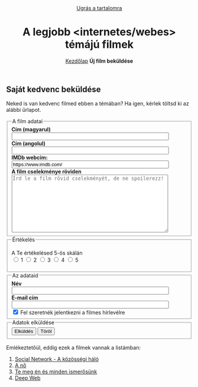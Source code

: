 <!DOCTYPE html>
<html lang="hu">
<head>
	<meta charset="utf-8">
	<title>A legjobb internetes/webes témájú filmek - Új film beküldése</title>
	<link rel="icon" href="media/favicon.ico">
	<meta name="viewport" content="width=device-width, initial-scale=1">
	<link rel="stylesheet" href="css/alap.css">
</head>
<body>
	<header>
		<nav id="tartalomra">
			<a href="#tartalom">Ugrás a tartalomra</a>
		</nav>
		<h1>A legjobb &lt;internetes/webes&gt; témájú filmek</h1>
		<nav id="fomenu">
			<p><a href="index.html">Kezdőlap</a> <b>Új film beküldése</b></p>
		</nav>
	</header>
	<main id="tartalom">
		<h2 class="kozep">Saját kedvenc beküldése</h2>
		<p>Neked is van kedvenc filmed ebben a témában? Ha igen, kérlek töltsd ki az alábbi űrlapot.</p>
		<form class="hasab" action="mailto:gaalbence@inf.elte.hu" method="post" enctype="text/plain"> <!-- Űrlap kezdete -->
				<fieldset>
					<legend>A film adatai</legend>
					<label for="mcim"><strong>Cím (magyarul)</strong></label><br>
					<input type="text" id="mcim" maxlength="50" size="50"><br><!-- egysoros beviteli mező -->
					<label for="acim"><strong>Cím (angolul)</strong></label><br>
					<input type="text" id="acim" name="angolcim" maxlength="50" size="50"><br><!-- egysoros beviteli mező -->
					<label for="imdb"><strong>IMDb webcím:</strong></label><br>
					<input type="url" id="imdb" name="imdbcim" maxlength="50" size="50" value="https://www.imdb.com/"><br><!-- egysoros beviteli mező webcímnek -->
					<label for="csel"><strong>A film cselekménye röviden</strong></label><br>
					<textarea name="cselekmeny" id="csel" cols="50" rows="10" maxlength="800" placeholder="Írd le a film rövid cselekményét, de ne spoilerezz!"></textarea><!-- szövegterület -->	
				</fieldset>
				<fieldset>
					<legend>Értékelés</legend>
					<p>A Te értékelésed 5-ös skálán<br>
						<input type="radio" id="v1" name="ertekeles" value="1"><!-- rádiógombok -->
						<label for="v1">1</label>
						<input type="radio" id="v2" name="ertekeles" value="2">
						<label for="v2">2</label>
						<input type="radio" id="v3" name="ertekeles" value="3">
						<label for="v3">3</label>
						<input type="radio" id="v4" name="ertekeles" value="4">
						<label for="v4">4</label>
						<input type="radio" id="v5" name="ertekeles" value="5">
						<label for="v5">5</label>
					</p>
				</fieldset>
				<fieldset>
					<legend>Az adataid</legend>
					<label for="nev"><strong>Név</strong></label><br>
					<input type="text" id="nev" name="nev" maxlength="50" size="50"><br><!-- egysoros beviteli mező -->
					<label for="mail"><strong>E-mail cím</strong></label><br>
					<input type="email" id="mail" name="emailcim" maxlength="50" size="50" required><br><!-- egysoros beviteli mező e-mail címnek-->
					<input type="checkbox" id="hlevel" name="hirlevel" value="Igen" checked><!-- jelölőnégyzet -->
					<label for="hlevel">Fel szeretnék jelentkezni a filmes hírlevélre</label>
				</fieldset>
				<fieldset>
					<legend>Adatok elküldése</legend>
					<input type="submit" value="Elküldés"><!-- elküldés gomb -->
					<input type="reset" value="Töröl"> <!-- alaphelyzet gomb -->
				</fieldset>
		</form><!-- Űrlap vége -->
		<p>Emlékeztetőül, eddig ezek a filmek vannak a listámban:</p>
		<nav class="hasab" id="oldalmenu">
			<ol>
				<li><a href="index.html#kozossegihalo"><span lang="en">Social Network</span> - A közösségi háló </a>
				</li>
				<li><a href="index.html#ano">A nő</a></li>
				<li><a href="index.html#temegen">Te meg én és minden ismerősünk </a></li>
				<li><a href="index.html#deepweb">Deep Web</a></li>
			</ol>
			<canvas id='canvas' width='100' height='120'></canvas>
        <script>
            var ctx = document.getElementById("canvas").getContext("2d");

            // #layer1
            ctx.save();
            ctx.transform(1.000000, 0.000000, 0.000000, 1.000000, 0.000000, -177.000000);

            // #g4558
            ctx.save();
            ctx.transform(1.000000, 0.000000, 0.000000, 1.000000, -0.863160, -23.821271);

            // #g4566
            ctx.save();
            ctx.transform(1.000000, 0.000000, 0.000000, 1.000000, -21.922619, 172.735120);

            // #path3693
            ctx.beginPath();
            ctx.globalAlpha = 1.0;
            ctx.strokeStyle = 'rgba(0, 0, 0, 1.0)';
            ctx.miterLimit = 4;
            ctx.lineWidth = 1.939938;
            ctx.fillStyle = 'rgb(0, 0, 0)';
            ctx.arc(43.431305, 57.927406, 12.604624, 0.000000, 6.28318531, 1);
            ctx.fill();
            ctx.stroke();

            // #circle4500
            ctx.beginPath();
            ctx.globalAlpha = 1.0;
            ctx.strokeStyle = 'rgba(0, 0, 0, 1.0)';
            ctx.miterLimit = 4;
            ctx.lineWidth = 2.513271;
            ctx.fillStyle = 'rgb(0, 0, 0)';
            ctx.moveTo(79.779953, 37.319082);
            ctx.bezierCurveTo(88.947482, 37.319082, 96.379232, 44.511512, 96.379232, 53.383823);
            ctx.bezierCurveTo(96.379232, 62.256134, 88.947482, 69.448564, 79.779953, 69.448564);
            ctx.bezierCurveTo(70.612424, 69.448564, 63.180674, 62.256134, 63.180674, 53.383823);
            ctx.bezierCurveTo(63.180674, 44.511512, 70.612424, 37.319082, 79.779953, 37.319082);
            ctx.fill();
            ctx.stroke();

            // #rect4502
            ctx.beginPath();
            ctx.globalAlpha = 1.0;
            ctx.strokeStyle = 'rgba(0, 0, 0, 1.0)';
            ctx.miterLimit = 4;
            ctx.lineWidth = 2.743822;
            ctx.fillStyle = 'rgb(0, 0, 0)';
            ctx.moveTo(35.610771, 77.709366);
            ctx.lineTo(35.610771, 117.587418);
            ctx.quadraticCurveTo(35.610771, 117.587418, 43.446945, 117.587418);
            ctx.lineTo(85.120450, 117.587418);
            ctx.quadraticCurveTo(92.956623, 117.587418, 92.956623, 117.587418);
            ctx.lineTo(92.956623, 77.709366);
            ctx.quadraticCurveTo(92.956623, 77.709366, 85.120450, 77.709366);
            ctx.lineTo(43.446945, 77.709366);
            ctx.quadraticCurveTo(35.610771, 77.709366, 35.610771, 77.709366);
            ctx.fill();
            ctx.stroke();

            // #path4510
            ctx.beginPath();
            ctx.lineJoin = 'miter';
            ctx.strokeStyle = 'rgb(0, 0, 0)';
            ctx.lineCap = 'butt';
            ctx.lineWidth = 0.070004;
            ctx.fillStyle = 'rgb(0, 0, 0)';
            ctx.moveTo(119.202210, 74.097210);
            ctx.lineTo(99.629218, 86.083949);
            ctx.lineTo(99.766820, 110.231500);
            ctx.lineTo(119.736750, 122.205730);
            ctx.fill();
            ctx.stroke();

            // #path4514
            ctx.beginPath();
            ctx.lineJoin = 'miter';
            ctx.strokeStyle = 'rgb(0, 0, 0)';
            ctx.lineCap = 'butt';
            ctx.lineWidth = 0.070004;
            ctx.fillStyle = 'rgb(0, 0, 0)';
            ctx.moveTo(52.919365, 122.740270);
            ctx.lineTo(43.629093, 137.975960);
            ctx.lineTo(51.612651, 138.147150);
            ctx.lineTo(63.546362, 123.157230);
            ctx.fill();
            ctx.stroke();

            // #path4520
            ctx.beginPath();
            ctx.lineJoin = 'miter';
            ctx.strokeStyle = 'rgb(0, 0, 0)';
            ctx.lineCap = 'butt';
            ctx.lineWidth = 0.070004;
            ctx.fillStyle = 'rgb(0, 0, 0)';
            ctx.moveTo(63.546362, 123.157230);
            ctx.lineTo(75.560948, 138.174400);
            ctx.lineTo(83.545224, 138.174400);
            ctx.lineTo(73.970059, 122.167110);
            ctx.fill();
            ctx.stroke();
            ctx.restore();
            ctx.restore();
            ctx.restore();

        </script>
		</nav>
	</main>
	<footer>
		<address>
            <p>Készítette: Gipsz Jakab <br>(<a
                    href="mailto:gipszjakab@mailinator.com">gipszjakab@mailinator.com</a>)<br>
                1117 Budapest, Nevenincs u. 17</p>
        </address>
	</footer>
</body>
</html>